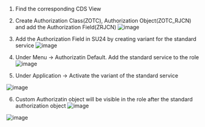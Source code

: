 
1. Find the corresponding CDS View

  
2. Create Authorization Class(ZOTC), Authorization Object(ZOTC_RJCN) and add the Authorization Field(ZRJCN)
![image](https://github.com/govendrana/kodiak/assets/169263393/7b8227fc-2cac-4b24-b400-72fd339535d6)

3. Add the Authorization Field in SU24 by creating variant for the standard service
![image](https://github.com/govendrana/kodiak/assets/169263393/7b81dfc9-79ff-4df4-9a7b-56b5fd76c61e)

4. Under Menu -> Authorizatin Default. Add the standard service to the role
![image](https://github.com/govendrana/kodiak/assets/169263393/dd909e1e-3a94-4c26-b922-9e1795ffca53)

5. Under Application -> Activate the variant of the standard service
   
![image](https://github.com/govendrana/kodiak/assets/169263393/9eba60fe-a5c6-4a7b-b471-989935e9c6f4)

6. Custom Authorizatin object will be visible in the role after the standard authorization object
![image](https://github.com/govendrana/kodiak/assets/169263393/ae02a825-f616-473e-9778-5da8338bfed9)

  ![image](https://github.com/govendrana/kodiak/assets/169263393/d863c124-a272-439f-9826-b393bb59be07)

